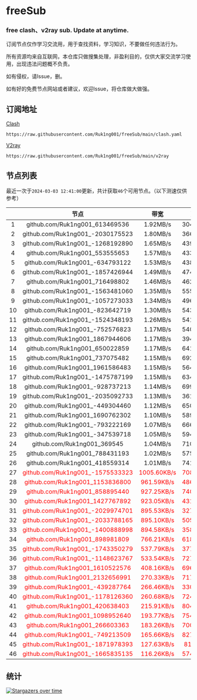 # freeSub
### free clash、v2ray sub. Update at anytime.

订阅节点仅作学习交流用，用于查找资料，学习知识，不要做任何违法行为。

所有资源均来自互联网，本仓库只做搜集处理，非盈利目的，仅供大家交流学习使用，出现违法问题概不负责。

如有侵权，请Issue，删。

如有好的免费节点网站或者建议，欢迎Issue，将仓库做大做强。

## 订阅地址
[Clash](https://raw.githubusercontent.com/Ruk1ng001/freeSub/main/clash.yaml)
```
https://raw.githubusercontent.com/Ruk1ng001/freeSub/main/clash.yaml
```
[V2ray](https://raw.githubusercontent.com/Ruk1ng001/freeSub/main/v2ray)
```
https://raw.githubusercontent.com/Ruk1ng001/freeSub/main/v2ray
```

## 节点列表

最近一次于`2024-03-03 12:41:00`更新，共计获取`46`个可用节点。（以下测速仅供参考）

|  | 节点 | 带宽 | 延迟 |
|:-:|:--:|:--:|:--:|
 | 1 | github.com/Ruk1ng001_613469536 | 1.92MB/s | 304.00ms |
 | 2 | github.com/Ruk1ng001_-2030175523 | 1.80MB/s | 366.00ms |
 | 3 | github.com/Ruk1ng001_-1268192890 | 1.65MB/s | 439.00ms |
 | 4 | github.com/Ruk1ng001_553555653 | 1.57MB/s | 433.00ms |
 | 5 | github.com/Ruk1ng001_-634793122 | 1.53MB/s | 438.00ms |
 | 6 | github.com/Ruk1ng001_-1857426944 | 1.49MB/s | 474.00ms |
 | 7 | github.com/Ruk1ng001_716498802 | 1.46MB/s | 462.00ms |
 | 8 | github.com/Ruk1ng001_-1563481060 | 1.35MB/s | 555.00ms |
 | 9 | github.com/Ruk1ng001_-1057273033 | 1.34MB/s | 496.00ms |
 | 10 | github.com/Ruk1ng001_-823642719 | 1.30MB/s | 543.00ms |
 | 11 | github.com/Ruk1ng001_-1524348193 | 1.26MB/s | 541.00ms |
 | 12 | github.com/Ruk1ng001_-752576823 | 1.17MB/s | 540.00ms |
 | 13 | github.com/Ruk1ng001_1867944606 | 1.17MB/s | 394.00ms |
 | 14 | github.com/Ruk1ng001_650022859 | 1.17MB/s | 641.00ms |
 | 15 | github.com/Ruk1ng001_737075482 | 1.15MB/s | 692.00ms |
 | 16 | github.com/Ruk1ng001_1961586483 | 1.15MB/s | 564.00ms |
 | 17 | github.com/Ruk1ng001_-1475787199 | 1.15MB/s | 634.00ms |
 | 18 | github.com/Ruk1ng001_-928737213 | 1.14MB/s | 699.00ms |
 | 19 | github.com/Ruk1ng001_-2035092733 | 1.13MB/s | 361.00ms |
 | 20 | github.com/Ruk1ng001_-449304460 | 1.12MB/s | 650.00ms |
 | 21 | github.com/Ruk1ng001_1690762302 | 1.10MB/s | 589.00ms |
 | 22 | github.com/Ruk1ng001_-793222169 | 1.07MB/s | 666.00ms |
 | 23 | github.com/Ruk1ng001_-347539718 | 1.05MB/s | 594.00ms |
 | 24 | github.com/Ruk1ng001_369545 | 1.04MB/s | 710.00ms |
 | 25 | github.com/Ruk1ng001_788431193 | 1.02MB/s | 575.00ms |
 | 26 | github.com/Ruk1ng001_418559314 | 1.01MB/s | 741.00ms |
 | 27 | <font color=red>github.com/Ruk1ng001_-1575533323</font> | <font color=red>1005.60KB/s</font> | <font color=red>708.00ms</font> |
 | 28 | <font color=red>github.com/Ruk1ng001_1153836800</font> | <font color=red>961.59KB/s</font> | <font color=red>486.00ms</font> |
 | 29 | <font color=red>github.com/Ruk1ng001_858895440</font> | <font color=red>927.25KB/s</font> | <font color=red>740.00ms</font> |
 | 30 | <font color=red>github.com/Ruk1ng001_1427767892</font> | <font color=red>923.05KB/s</font> | <font color=red>431.00ms</font> |
 | 31 | <font color=red>github.com/Ruk1ng001_-2029974701</font> | <font color=red>895.53KB/s</font> | <font color=red>327.00ms</font> |
 | 32 | <font color=red>github.com/Ruk1ng001_-2033788165</font> | <font color=red>895.10KB/s</font> | <font color=red>505.00ms</font> |
 | 33 | <font color=red>github.com/Ruk1ng001_-1400888998</font> | <font color=red>894.58KB/s</font> | <font color=red>358.00ms</font> |
 | 34 | <font color=red>github.com/Ruk1ng001_898981809</font> | <font color=red>766.21KB/s</font> | <font color=red>618.00ms</font> |
 | 35 | <font color=red>github.com/Ruk1ng001_-1743350279</font> | <font color=red>537.79KB/s</font> | <font color=red>377.00ms</font> |
 | 36 | <font color=red>github.com/Ruk1ng001_-1148623767</font> | <font color=red>533.54KB/s</font> | <font color=red>727.00ms</font> |
 | 37 | <font color=red>github.com/Ruk1ng001_1610522576</font> | <font color=red>408.16KB/s</font> | <font color=red>696.00ms</font> |
 | 38 | <font color=red>github.com/Ruk1ng001_2132656991</font> | <font color=red>270.33KB/s</font> | <font color=red>717.00ms</font> |
 | 39 | <font color=red>github.com/Ruk1ng001_-439287764</font> | <font color=red>266.46KB/s</font> | <font color=red>330.00ms</font> |
 | 40 | <font color=red>github.com/Ruk1ng001_-1178126360</font> | <font color=red>260.68KB/s</font> | <font color=red>724.00ms</font> |
 | 41 | <font color=red>github.com/Ruk1ng001_420638403</font> | <font color=red>215.91KB/s</font> | <font color=red>804.00ms</font> |
 | 42 | <font color=red>github.com/Ruk1ng001_1098952640</font> | <font color=red>193.77KB/s</font> | <font color=red>754.00ms</font> |
 | 43 | <font color=red>github.com/Ruk1ng001_266603363</font> | <font color=red>183.26KB/s</font> | <font color=red>700.00ms</font> |
 | 44 | <font color=red>github.com/Ruk1ng001_-749213509</font> | <font color=red>165.66KB/s</font> | <font color=red>827.00ms</font> |
 | 45 | <font color=red>github.com/Ruk1ng001_-1871978393</font> | <font color=red>127.63KB/s</font> | <font color=red>81.00ms</font> |
 | 46 | <font color=red>github.com/Ruk1ng001_-1665835135</font> | <font color=red>116.26KB/s</font> | <font color=red>574.00ms</font> |


## 统计

[![Stargazers over time](https://starchart.cc/Ruk1ng001/freeSub.svg)](https://starchart.cc/Ruk1ng001/freeSub)